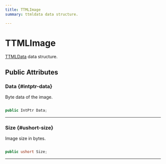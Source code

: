 ```yaml
---
title: TTMLImage
summary: ttmldata data structure. 

---
```


# TTMLImage




[TTMLData](/unity-api/api/UnityEngine.XR.MagicLeap/MLMedia/Player/NativeBindings/UnityEngine.XR.MagicLeap.MLMedia.Player.NativeBindings.TTMLData.md) data structure.   





## Public Attributes

### Data {#intptr-data}

Byte data of the image. 

```csharp

public IntPtr Data;

```






-----------

### Size {#ushort-size}

Image size in bytes. 

```csharp

public ushort Size;

```






-----------

